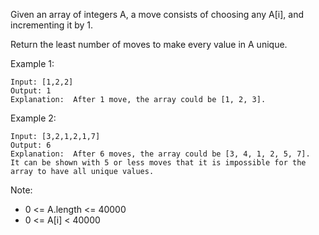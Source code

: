 Given an array of integers A, a move consists of choosing any A[i], and incrementing it by 1.

Return the least number of moves to make every value in A unique.

Example 1:
```
Input: [1,2,2]
Output: 1
Explanation:  After 1 move, the array could be [1, 2, 3].
```

Example 2:
```
Input: [3,2,1,2,1,7]
Output: 6
Explanation:  After 6 moves, the array could be [3, 4, 1, 2, 5, 7].
It can be shown with 5 or less moves that it is impossible for the array to have all unique values.
```

Note:
- 0 <= A.length <= 40000
- 0 <= A[i] < 40000
